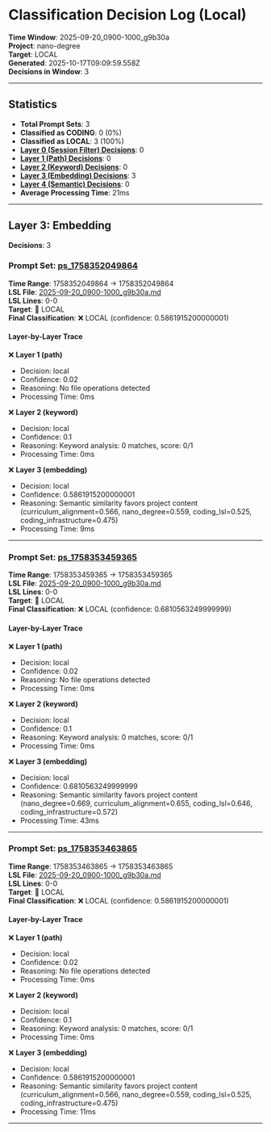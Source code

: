 # Classification Decision Log (Local)

**Time Window**: 2025-09-20_0900-1000_g9b30a<br>
**Project**: nano-degree<br>
**Target**: LOCAL<br>
**Generated**: 2025-10-17T09:09:59.558Z<br>
**Decisions in Window**: 3

---

## Statistics

- **Total Prompt Sets**: 3
- **Classified as CODING**: 0 (0%)
- **Classified as LOCAL**: 3 (100%)
- **[Layer 0 (Session Filter) Decisions](#layer-0-session-filter)**: 0
- **[Layer 1 (Path) Decisions](#layer-1-path)**: 0
- **[Layer 2 (Keyword) Decisions](#layer-2-keyword)**: 0
- **[Layer 3 (Embedding) Decisions](#layer-3-embedding)**: 3
- **[Layer 4 (Semantic) Decisions](#layer-4-semantic)**: 0
- **Average Processing Time**: 21ms

---

## Layer 3: Embedding

**Decisions**: 3

### Prompt Set: [ps_1758352049864](../../history/2025-09-20_0900-1000_g9b30a.md#ps_1758352049864)

**Time Range**: 1758352049864 → 1758352049864<br>
**LSL File**: [2025-09-20_0900-1000_g9b30a.md](../../history/2025-09-20_0900-1000_g9b30a.md#ps_1758352049864)<br>
**LSL Lines**: 0-0<br>
**Target**: 📍 LOCAL<br>
**Final Classification**: ❌ LOCAL (confidence: 0.5861915200000001)

#### Layer-by-Layer Trace

❌ **Layer 1 (path)**
- Decision: local
- Confidence: 0.02
- Reasoning: No file operations detected
- Processing Time: 0ms

❌ **Layer 2 (keyword)**
- Decision: local
- Confidence: 0.1
- Reasoning: Keyword analysis: 0 matches, score: 0/1
- Processing Time: 0ms

❌ **Layer 3 (embedding)**
- Decision: local
- Confidence: 0.5861915200000001
- Reasoning: Semantic similarity favors project content (curriculum_alignment=0.566, nano_degree=0.559, coding_lsl=0.525, coding_infrastructure=0.475)
- Processing Time: 9ms

---

### Prompt Set: [ps_1758353459365](../../history/2025-09-20_0900-1000_g9b30a.md#ps_1758353459365)

**Time Range**: 1758353459365 → 1758353459365<br>
**LSL File**: [2025-09-20_0900-1000_g9b30a.md](../../history/2025-09-20_0900-1000_g9b30a.md#ps_1758353459365)<br>
**LSL Lines**: 0-0<br>
**Target**: 📍 LOCAL<br>
**Final Classification**: ❌ LOCAL (confidence: 0.6810563249999999)

#### Layer-by-Layer Trace

❌ **Layer 1 (path)**
- Decision: local
- Confidence: 0.02
- Reasoning: No file operations detected
- Processing Time: 0ms

❌ **Layer 2 (keyword)**
- Decision: local
- Confidence: 0.1
- Reasoning: Keyword analysis: 0 matches, score: 0/1
- Processing Time: 0ms

❌ **Layer 3 (embedding)**
- Decision: local
- Confidence: 0.6810563249999999
- Reasoning: Semantic similarity favors project content (nano_degree=0.669, curriculum_alignment=0.655, coding_lsl=0.646, coding_infrastructure=0.572)
- Processing Time: 43ms

---

### Prompt Set: [ps_1758353463865](../../history/2025-09-20_0900-1000_g9b30a.md#ps_1758353463865)

**Time Range**: 1758353463865 → 1758353463865<br>
**LSL File**: [2025-09-20_0900-1000_g9b30a.md](../../history/2025-09-20_0900-1000_g9b30a.md#ps_1758353463865)<br>
**LSL Lines**: 0-0<br>
**Target**: 📍 LOCAL<br>
**Final Classification**: ❌ LOCAL (confidence: 0.5861915200000001)

#### Layer-by-Layer Trace

❌ **Layer 1 (path)**
- Decision: local
- Confidence: 0.02
- Reasoning: No file operations detected
- Processing Time: 0ms

❌ **Layer 2 (keyword)**
- Decision: local
- Confidence: 0.1
- Reasoning: Keyword analysis: 0 matches, score: 0/1
- Processing Time: 0ms

❌ **Layer 3 (embedding)**
- Decision: local
- Confidence: 0.5861915200000001
- Reasoning: Semantic similarity favors project content (curriculum_alignment=0.566, nano_degree=0.559, coding_lsl=0.525, coding_infrastructure=0.475)
- Processing Time: 11ms

---

